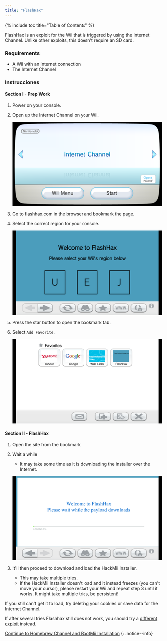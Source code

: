 ```yaml
---
title: "FlashHax"
---
```


{% include toc title="Table of Contents" %}

FlashHax is an exploit for the Wii that is triggered by using the Internet Channel. Unlike other exploits, this doesn't require an SD card.

### Requirements

* A Wii with an Internet connection
* The Internet Channel

### Instrucciones

#### Section I - Prep Work

1. Power on your console.
1. Open up the Internet Channel on your Wii.

    ![](/images/exploits/flashhax/internet-channel-start.png)

1. Go to flashhax.com in the browser and bookmark the page.
1. Select the correct region for your console.

    ![](/images/exploits/flashhax/select-region.png)

1. Press the star button to open the bookmark tab.
1. Select `Add Favorite`.

    ![](/images/exploits/flashhax/bookmark-page.png)


#### Section II - FlashHax

1. Open the site from the bookmark
1. Wait a while
    + It may take some time as it is downloading the installer over the Internet.

    ![](/images/exploits/flashhax/wait-for-download.png)

1. It'll then proceed to download and load the HackMii Installer.
    + This may take multiple tries.
    + If the HackMii Installer doesn't load and it instead freezes (you can't move your cursor), please restart your Wii and repeat step 3 until it works. It might take multiple tries, be persistent!

If you still can't get it to load, try deleting your cookies or save data for the Internet Channel.

If after several tries Flashhax still does not work, you should try a [different exploit](get-started) instead.


[Continue to Homebrew Channel and BootMii Installation](hbc)
{: .notice--info}
